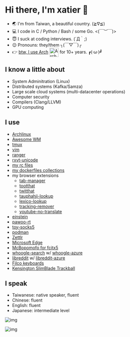 # Hi there, I'm xatier  👋

- :earth_asia: I'm from Taiwan, a beautiful country. (≧∇≦)
- :computer: I code in C / Python / Bash / some Go. <(￣︶￣)>
- :innocent: I suck at coding interviews. (´Д｀;)
- :wink: Pronouns: they/them ╮(￣▽￣)╭
- :point_right: [btw, I use Arch](https://www.quora.com/What-is-meant-by-btw-I-use-arch) [<img src="https://raw.githubusercontent.com/Raymo111/Raymo111/master/socials/arch.svg" height="30em" align="center" alt="Arch Linux Logo" title="Arch Linux"/>](https://archlinux.org/) for 10+ years. ┏(·ω·)┛

## I know a little about

- System Adminitration (Linux)
- Distributed systems (Kafka/Samza)
- Large scale cloud systems (multi-datacenter operations)
- Computer security
- Compilers (Clang/LLVM)
- GPU computing

## I use

- [Archlinux](https://archlinux.org)
- [Awesome WM](https://github.com/awesomeWM/awesome)
- [tmux](https://github.com/tmux/tmux)
- [vim](https://github.com/vim/vim)
- [ranger](https://github.com/ranger/ranger)
- [rxvt-unicode](http://software.schmorp.de/pkg/rxvt-unicode.html)
- [my rc files](https://github.com/xatier/rc-files)
- [my dockerfiles collections](https://github.com/xatier/dockerfiles)
- my browser extensions
  -  [tab-manager](https://github.com/xatier/tab-manager)
  -  [tootthat](https://github.com/xatier/tootthat)
  -  [twitthat](https://github.com/xatier/twitthat-chrome-extension)
  -  [tauphahji-lookup](https://github.com/xatier/tauphahji-lookup)
  -  [lexico-lookup](https://github.com/xatier/lexico-lookup)
  -  [tracking-remover](https://github.com/xatier/tracking-remover)
  -  [youtube-no-translate](https://github.com/xatier/youtube-no-translate)
- [einstein](https://github.com/ChildishGhost/einstein)
- [pawoo-rt](https://github.com/xatier/pawoo-rt)
- [toy-socks5](https://github.com/xatier/toy-socks5)
- [podman](https://github.com/containers/podman)
- [Zettlr](https://github.com/Zettlr/Zettlr)
- [Microsoft Edge](https://www.microsoft.com/en-us/edge)
- [McBopomofo for fcitx5](https://github.com/openvanilla/fcitx5-mcbopomofo)
- [whoogle-search](https://github.com/benbusby/whoogle-search) w/ [whoogle-azure](https://github.com/xatier/whoogle-azure)
- [libreddit](https://github.com/spikecodes/libreddit) w/ [libreddit-azure](https://github.com/xatier/libreddit-azure)
- [Filco keyboards](https://www.diatec.co.jp/en/)
- [Kensington SlimBlade Trackball](https://www.kensington.com/)

## I speak

- Taiwanese: native speaker, fluent
- Chinese: fluent
- English: fluent
- Japanese: intermediate level
  

![img](https://github-readme-stats.vercel.app/api?username=xatier&count_private=true&show_icons=true&include_all_commits=true&theme=radical)

![img](https://github-readme-stats.vercel.app/api/top-langs/?username=xatier&hide=HTML,Javascript&show_icons=true&theme=radical)
